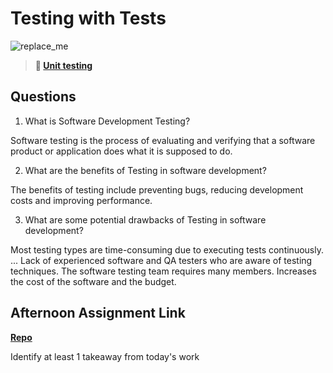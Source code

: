 # Testing with Tests

![replace_me](https://codeworks.blob.core.windows.net/public/assets/img/illustrations/placeholder.svg)

> **📖 [Unit testing](https://codeworksacademy.com/fs-student-guide/resources/wk8-9/03-Unit-Testing)**

## Questions

1. What is Software Development Testing?

Software testing is the process of evaluating and verifying that a software product or application does what it is supposed to do.

2. What are the benefits of Testing in software development?

The benefits of testing include preventing bugs, reducing development costs and improving performance.

3. What are some potential drawbacks of Testing in software development?

Most testing types are time-consuming due to executing tests continuously. ...
Lack of experienced software and QA testers who are aware of testing techniques.
The software testing team requires many members.
Increases the cost of the software and the budget.

## Afternoon Assignment Link

**[Repo](https://github.com/Miles-Collins/<ASSIGNMENT_REPO>)**

Identify at least 1 takeaway from today's work

